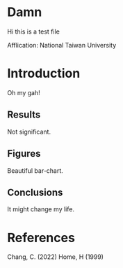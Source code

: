 # Damn
Hi this is a test file

Afflication: National Taiwan University
 
# Introduction

Oh my gah!

## Results
Not significant.

## Figures

Beautiful bar-chart.

## Conclusions

It might change my life.

# References

Chang, C. (2022)
Home, H (1999)
